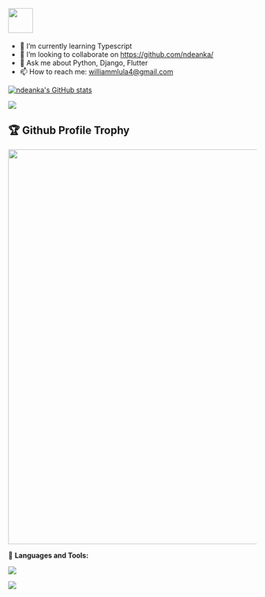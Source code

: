 ## <img src = "https://user-images.githubusercontent.com/63050133/156777293-72a6e681-2582-4a9d-ad92-09d1181d47c7.gif" width = 50px height = 50px> 
<!-- ### Hi there 
<img src="https://media.giphy.com/media/hvRJCLFzcasrR4ia7z/giphy.gif" width="35"> -->

<!-- **ndeanka/ndeanka** is a ✨ _special_ ✨ repository because its `README.md` (this file) appears on your GitHub profile. -->

<!-- Here are some ideas to get you started: -->
<!-- - 🔭 I’m currently working on T -->
- 🌱 I’m currently learning Typescript
- 👯 I’m looking to collaborate on https://github.com/ndeanka/
- 💬 Ask me about Python, Django, Flutter
- 📫 How to reach me: williammlula4@gmail.com
<!-- - 🤔 I’m looking for help with ... -->
<!-- - 😄 Pronouns: ... -->
<!-- - ⚡ Fun fact: ... -->


<a href="http://www.github.com/ndeanka"><img src="https://github-readme-stats.vercel.app/api?username=ndeanka&show_icons=true&hide=&count_private=true&theme=transparent&hide_border=false&show_icons=true" alt="ndeanka's GitHub stats" /></a>


<a href="https://github.com/ndeanka/">
  <img align="center" src="https://github-readme-stats.vercel.app/api/top-langs/?username=ndeanka&layout=compact&hide=cmake&langs_count=4&line_height=35&theme=transparent&hide_border=false" />
</a>

<h2>🏆 Github Profile Trophy</h2>
<img width=800 src="https://github-profile-trophy.vercel.app/?username=ndeanka&column=9&theme=onedark&no-frame=false"/>

🌋 **Languages and Tools:**

<a href="#">
    <img src="https://skillicons.dev/icons?i=dart,flutter,python,django,html,css,javascript,typescript,bootstrap,tailwind,nodejs,express,angular,git,github,docker,linux,vscode,vim,photoshop,illustrator,xd,figma&theme=dark" />
  </a>
<br />

![](https://komarev.com/ghpvc/?username=ndeanka)

<!-- <a href="https://www.buymeacoffee.com/abrashema9O"><img src="https://cdn.buymeacoffee.com/buttons/v2/default-yellow.png" width="200" /></a> -->

